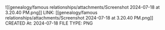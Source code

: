 ![[genealogy/famous relationships/attachments/Screenshot 2024-07-18 at 3.20.40 PM.png]]
LINK: [[genealogy/famous relationships/attachments/Screenshot 2024-07-18 at 3.20.40 PM.png]]
CREATED At: 2024-07-18
FILE TYPE: PNG
